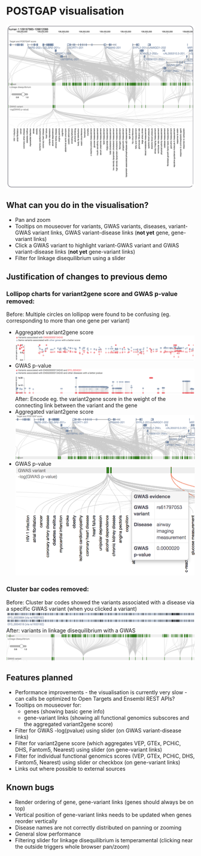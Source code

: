 # POSTGAP visualisation

![v0.0.1](v0.0.1.png "Version 0.0.1")

## What can you do in the visualisation?
* Pan and zoom
* Tooltips on mouseover for variants, GWAS variants, diseases, variant-GWAS variant links, GWAS variant-disease links (**not yet** gene, gene-variant links)
* Click a GWAS variant to highlight variant-GWAS variant and GWAS variant-disease links (**not yet** gene-variant links)
* Filter for linkage disequilibrium using a slider

## Justification of changes to previous demo
### Lollipop charts for variant2gene score and GWAS p-value removed:
Before: Multiple circles on lollipop were found to be confusing (eg. corresponding to more than one gene per variant)
* Aggregated variant2gene score
![gene-variant](old-gene-snp-link.png)
* GWAS p-value
![gwas-variant-disease](old-gwas-snp-disease-link.png)
After: Encode eg. the variant2gene score in the weight of the connecting link between the variant and the gene
* Aggregated variant2gene score
![gene-variant](new-gene-snp-link.png)
* GWAS p-value
![gwas-variant-disease](new-gwas-snp-disease-link.png)

### Cluster bar codes removed:
Before: Cluster bar codes showed the variants associated with a disease via a specific GWAS variant (when you clicked a variant)
![ld-cluster](old-ld-cluster.png)
After: variants in linkage disequilibrium with a GWAS
![ld-cluster](new-ld-cluster.png)

## Features planned
* Performance improvements - the visualisation is currently very slow - can calls be optimized to Open Targets and Ensembl REST APIs?
* Tooltips on mouseover for:
  * genes (showing basic gene info)
  * gene-variant links (showing all functional genomics subscores and the aggregated variant2gene score)
* Filter for GWAS -log(pvalue) using slider (on GWAS variant-disease links)
* Filter for variant2gene score (which aggregates VEP, GTEx, PCHiC, DHS, Fantom5, Nearest) using slider (on gene-variant links)
* Filter for individual functional genomics scores (VEP, GTEx, PCHiC, DHS, Fantom5, Nearest) using slider or checkbox (on gene-variant links)
* Links out where possible to external sources

## Known bugs
* Render ordering of gene, gene-variant links (genes should always be on top)
* Vertical position of gene-variant links needs to be updated when genes reorder vertically
* Disease names are not correctly distributed on panning or zooming
* General slow performance
* Filtering slider for linkage disequilibrium is temperamental (clicking near the outside triggers whole browser pan/zoom)
